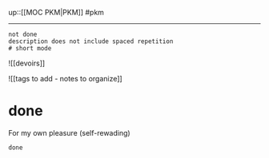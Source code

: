 up::[[MOC PKM|PKM]]
#pkm

----

```tasks
not done 
description does not include spaced repetition
# short mode
```



![[devoirs]]


![[tags to add - notes to organize]]


# done 
For my own pleasure (self-rewading)

```tasks
done
```

